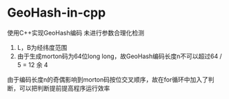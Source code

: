 # GeoHash-in-cpp
使用C++实现GeoHash编码
未进行参数合理化检测
  1. L，B为经纬度范围
  2. 由于生成morton码为64位long long，故GeoHash编码长度n不可以超过64 / 5 = 12 余 4
 
 由于编码长度n的奇偶影响到morton码按位交叉顺序，故在for循环中加入了判断，可以把判断提前提高程序运行效率
